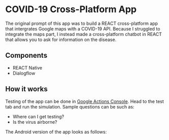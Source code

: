 # COVID-19 Cross-Platform App

The original prompt of this app was to build a REACT cross-platform app that intergrates Google maps with a COVID-19 API. Because I struggled to integrate the maps part, I instead made a cross-platform chatbot in REACT that allows you to ask for information on the disease.

## Components

- REACT Native
- Dialogflow

## How it works

Testing of the app can be done in <a href="https://console.actions.google.com">Google Actions Console</a>. Head to the test tab and run the simulation. Sample questions can be such as:

- Where can I get testing?
- Is the virus airborne?

The Android version of the app looks as follows:
